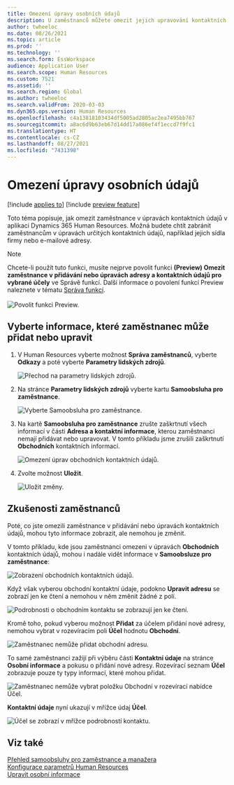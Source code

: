 ```yaml
---
title: Omezení úpravy osobních údajů
description: U zaměstnanců můžete omezit jejich upravování kontaktních údajů v aplikaci Dynamics 365 Human Resources.
author: twheeloc
ms.date: 08/26/2021
ms.topic: article
ms.prod: ''
ms.technology: ''
ms.search.form: EssWorkspace
audience: Application User
ms.search.scope: Human Resources
ms.custom: 7521
ms.assetid: ''
ms.search.region: Global
ms.author: twheeloc
ms.search.validFrom: 2020-03-03
ms.dyn365.ops.version: Human Resources
ms.openlocfilehash: c4a13818103434df5005ad2805ac2ea7495bb767
ms.sourcegitcommit: a8ac6d9b63eb67d14dd17a086ef4f1eccd7f9fc1
ms.translationtype: HT
ms.contentlocale: cs-CZ
ms.lasthandoff: 08/27/2021
ms.locfileid: "7431398"
---
```

# <a name="restrict-editing-of-personal-information"></a>Omezení úpravy osobních údajů

[!include [applies to](../includes/applies-to-hr.md)]
[!include [preview feature](./includes/preview-feature.md)]

Toto téma popisuje, jak omezit zaměstnance v úpravách kontaktních údajů v aplikaci Dynamics 365 Human Resources. Možná budete chtít zabránit zaměstnancům v úpravách určitých kontaktních údajů, například jejich sídla firmy nebo e-mailové adresy.

> [!NOTE]
> Chcete-li použít tuto funkci, musíte nejprve povolit funkci **(Preview) Omezit zaměstnance v přidávání nebo úpravách adresy a kontaktních údajů pro vybrané účely** ve Správě funkcí. Další informace o povolení funkcí Preview naleznete v tématu [Správa funkcí](hr-admin-manage-features.md).<br><br>![Povolit funkci Preview.](./media/hr-employee-self-service-restrict-enable.png)

## <a name="choose-the-information-an-employee-can-add-or-edit"></a>Vyberte informace, které zaměstnanec může přidat nebo upravit

1. V Human Resources vyberte možnost **Správa zaměstnanců**, vyberte **Odkazy** a poté vyberte **Parametry lidských zdrojů**.

   ![Přechod na parametry lidských zdrojů.](./media/hr-employee-self-service-human-resources-parameters.png)

2. Na stránce **Parametry lidských zdrojů** vyberte kartu **Samoobsluha pro zaměstnance**.

   ![Vyberte Samoobsluha pro zaměstnance.](./media/hr-employee-self-service-tab.png)

3. Na kartě **Samoobsluha pro zaměstnance** zrušte zaškrtnutí všech informací v části **Adresa a kontaktní informace**, kterou zaměstnanci nemají přidávat nebo upravovat. V tomto příkladu jsme zrušili zaškrtnutí **Obchodních** kontaktních informací.

   ![Omezení úprav obchodních kontaktních údajů.](./media/hr-employee-self-service-restrict-business.png)

4. Zvolte možnost **Uložit**.

   ![Uložit změny.](./media/hr-employee-self-service-restrict-save.png)

## <a name="employee-experience"></a>Zkušenosti zaměstnanců

Poté, co jste omezili zaměstnance v přidávání nebo úpravách kontaktních údajů, mohou tyto informace zobrazit, ale nemohou je změnit.

V tomto příkladu, kde jsou zaměstnanci omezeni v úpravách **Obchodních** kontaktních údajů, mohou i nadále vidět informace v **Samoobsluze pro zaměstnance**:

![Zobrazení obchodních kontaktních údajů.](./media/hr-employee-self-service-restrict-view.png)

Když však vyberou obchodní kontaktní údaje, podokno **Upravit adresu** se zobrazí jen ke čtení a nemohou v něm změnit žádné z polí.

![Podrobnosti o obchodním kontaktu se zobrazují jen ke čtení.](./media/hr-employee-self-service-restrict-read-only.png)

Kromě toho, pokud vyberou možnost **Přidat** za účelem přidání nové adresy, nemohou vybrat v rozevíracím poli **Účel** hodnotu **Obchodní**.

![Zaměstnanec nemůže přidat obchodní adresu.](./media/hr-employee-self-service-restrict-add.png)

To samé zaměstnanci zažijí při výběru části **Kontaktní údaje** na stránce **Osobní informace** a pokusu o přidání nové adresy. Rozevírací seznam **Účel** zobrazuje pouze ty typy informací, které mohou přidat. 

![Zaměstnanec nemůže vybrat položku Obchodní v rozevírací nabídce Účel.](./media/hr-employee-self-service-restrict-purpose.png)

**Kontaktní údaje** nyní ukazují v mřížce údaj **Účel**.

![Účel se zobrazí v mřížce podrobností kontaktu.](./media/hr-employee-self-service-restrict-purpose-grid.png)

## <a name="see-also"></a>Viz také

[Přehled samoobsluhy pro zaměstnance a manažera](hr-employee-manager-self-service-overview.md)<br>
[Konfigurace parametrů Human Resources](hr-setup-parameters.md)<br>
[Upravit osobní informace](hr-employee-manager-self-service-edit-personal-information.md)
